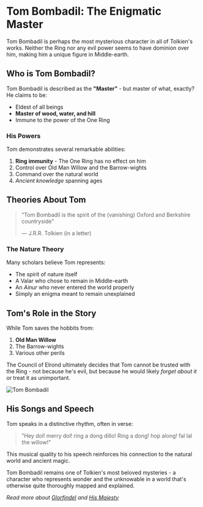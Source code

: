 # Tom Bombadil: The Enigmatic Master

Tom Bombadil is perhaps the most mysterious character in all of Tolkien's works. Neither the Ring nor any evil power seems to have dominion over him, making him a unique figure in Middle-earth.

## Who is Tom Bombadil?

Tom Bombadil is described as the **"Master"** - but master of what, exactly? He claims to be:

- Eldest of all beings
- **Master of wood, water, and hill**
- Immune to the power of the One Ring

### His Powers

Tom demonstrates several remarkable abilities:

1. **Ring immunity** - The One Ring has no effect on him
2. Control over Old Man Willow and the Barrow-wights
3. Command over the natural world
4. *Ancient knowledge* spanning ages

## Theories About Tom

> "Tom Bombadil is the spirit of the (vanishing) Oxford and Berkshire countryside"
> 
> — J.R.R. Tolkien (in a letter)

### The Nature Theory

Many scholars believe Tom represents:

- The spirit of nature itself
- A Valar who chose to remain in Middle-earth
- An *Ainur* who never entered the world properly
- Simply an enigma meant to remain unexplained

## Tom's Role in the Story

While Tom saves the hobbits from:

1. **Old Man Willow**
2. The Barrow-wights
3. Various other perils

The Council of Elrond ultimately decides that Tom cannot be trusted with the Ring - not because he's evil, but because he would likely *forget about it* or treat it as unimportant.

![Tom Bombadil](images/tom.png)

## His Songs and Speech

Tom speaks in a distinctive rhythm, often in verse:

> "Hey dol! merry dol! ring a dong dillo!
> Ring a dong! hop along! fal lal the willow!"

This musical quality to his speech reinforces his connection to the natural world and ancient magic.

Tom Bombadil remains one of Tolkien's most beloved mysteries - a character who represents wonder and the unknowable in a world that's otherwise quite thoroughly mapped and explained.

*Read more about [Glorfindel](../glorfindel/) and [His Majesty](../majesty/)*
